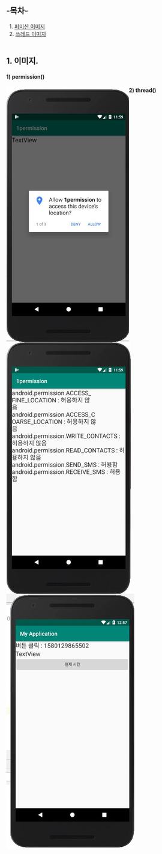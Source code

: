 ## -목차-
&nbsp;&nbsp;1.  [퍼미션 이미지](https://github.com/diqksrk/android-kotlin-practice2#1-permission)<br>
&nbsp;&nbsp;2.  [쓰레드 이미지](https://github.com/diqksrk/android-kotlin-practice2#1-thread)<br>
<br>
## 1. 이미지.

#### 1) permission()

<p align="center">
<img src="img/img_1permission1.JPG" style="float:left;" alt="img1">
  <img src="img/img_1permission2.JPG" style="float:left;" alt="img2">
<p/>

#### 2) thread()

<p align="center">
<img src="img/img_2thread1.JPG" style="float:left;" alt="img1">
<p/>


